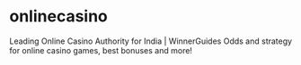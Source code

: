 # onlinecasino
Leading Online Casino Authority for India | WinnerGuides Odds and strategy for online casino games, best bonuses and more!
